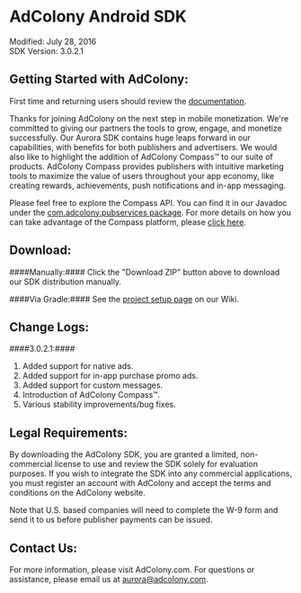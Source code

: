 AdColony Android SDK
==================================
Modified: July 28, 2016<br>
SDK Version: 3.0.2.1

Getting Started with AdColony:
----------------------------------
First time and returning users should review the [documentation](https://github.com/AdColony/AdColony-Android-SDK-3/wiki).

Thanks for joining AdColony on the next step in mobile monetization. We're committed to giving our partners the tools to grow, engage, and monetize successfully. Our Aurora SDK contains huge leaps forward in our capabilities, with benefits for both publishers and advertisers. We would also like to highlight the addition of AdColony Compass™ to our suite of products. AdColony Compass provides publishers with intuitive marketing tools to maximize the value of users throughout your app economy, like creating rewards, achievements, push notifications and in-app messaging.

Please feel free to explore the Compass API. You can find it in our Javadoc under the [com.adcolony.pubservices package](https://adcolony-www-common.s3.amazonaws.com/Javadoc/3.0.2.1/com/adcolony/pubservices/package-summary.html). For more details on how you can take advantage of the Compass platform, please [click here](https://clients.adcolony.com/compass/info).

Download:
----------------------------------
####Manually:####
Click the "Download ZIP" button above to download our SDK distribution manually.

####Via Gradle:####
See the [project setup page](https://github.com/AdColony/AdColony-Android-SDK-3/wiki/Project-Setup) on our Wiki.

Change Logs:
----------------------------------
####3.0.2.1:####
1. Added support for native ads.<br>
2. Added support for in-app purchase promo ads.<br>
3. Added support for custom messages.<br>
4. Introduction of AdColony Compass™.<br>
5. Various stability improvements/bug fixes.

Legal Requirements:
----------------------------------
By downloading the AdColony SDK, you are granted a limited, non-commercial license to use and review the SDK solely for evaluation purposes.  If you wish to integrate the SDK into any commercial applications, you must register an account with AdColony and accept the terms and conditions on the AdColony website.

Note that U.S. based companies will need to complete the W-9 form and send it to us before publisher payments can be issued.


Contact Us:
----------------------------------
For more information, please visit AdColony.com. For questions or assistance, please email us at aurora@adcolony.com.

